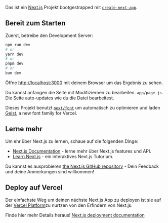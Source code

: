 Das ist ein [Next.js](https://nextjs.org) Projekt bootgestrapped mit [`create-next-app`](https://github.com/vercel/next.js/tree/canary/packages/create-next-app).

## Bereit zum Starten

Zuerst, betreibe den Development Server:

```bash
npm run dev
# or
yarn dev
# or
pnpm dev
# or
bun dev
```

Öffne [http://localhost:3000](http://localhost:3000) mit deinem Browser um das Ergebnis zu sehen.

Du kannst anfangen die Seite mit Modifiziernen zu bearbeiten. `app/page.js`. Die Seite auto-updates wie du die Datei bearbeitest.

Dieses Projekt benutzt [`next/font`](https://nextjs.org/docs/app/building-your-application/optimizing/fonts) um automatisch zu optimieren und laden [Geist](https://vercel.com/font), a new font family for Vercel.

## Lerne mehr

Um ehr über Next.js zu lernen, schaue auf die folgenden Dinge:

- [Next.js Documentation](https://nextjs.org/docs) - lerne mehr über Next.js features und API.
- [Learn Next.js](https://nextjs.org/learn) - ein interaktives Next.js Tutorium.

Du kannst es ausprobieren [the Next.js GitHub repository](https://github.com/vercel/next.js) - Dein Feedback und deine Anmerkungen sind willkommen!

## Deploy auf Vercel

Der einfachste Weg um deinen nächste Next.js App zu deployen ist sie auf der [Vercel Platform](https://vercel.com/new?utm_medium=default-template&filter=next.js&utm_source=create-next-app&utm_campaign=create-next-app-readme)zu nurtzen von den Erfindern von Next.js.

Finde hier mehr Details heraus! [Next.js deployment documentation](https://nextjs.org/docs/app/building-your-application/deploying)
